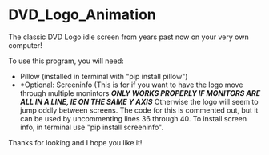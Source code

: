 # DVD_Logo_Animation
The classic DVD Logo idle screen from years past now on your very own computer!

To use this program, you will need:
- Pillow (installed in terminal with "pip install pillow")
- *Optional: Screeninfo (This is for if you want to have the logo move through multiple monintors
***ONLY WORKS PROPERLY IF MONITORS ARE ALL IN A LINE, IE ON THE SAME Y AXIS*** Otherwise the logo will seem to jump oddly between screens.
The code for this is commented out, but it can be used by uncommenting lines 36 through 40. To install screen info, in terminal use "pip install screeninfo".

Thanks for looking and I hope you like it!
